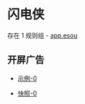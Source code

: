 # 闪电侠

存在 1 规则组 - [app.esou](/src/apps/app.esou.ts)

## 开屏广告

- [示例-0](https://m.gkd.li/57941037/fe2a046b-1abe-4aba-a0df-8d9568211e0d)

- [快照-0](https://i.gkd.li/import/14189313)
